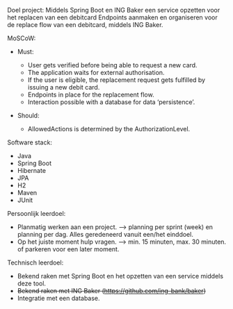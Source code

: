 Doel project:
Middels Spring Boot en ING Baker een service opzetten voor het replacen van een debitcard
Endpoints aanmaken en organiseren voor de replace flow van een debitcard, middels ING Baker.

MoSCoW:
- Must: 
  - User gets verified before being able to request a new card.
  - The application waits for external authorisation.
  - If the user is eligible, the replacement request gets fulfilled by issuing a new debit card.
  - Endpoints in place for the replacement flow.
  - Interaction possible with a database for data ‘persistence’.

- Should:
  - AllowedActions is determined by the AuthorizationLevel.


Software stack:
- Java
- Spring Boot
- Hibernate
- JPA
- H2
- Maven
- JUnit

Persoonlijk leerdoel:
- Planmatig werken aan een project. --> planning per sprint (week) en planning per dag. Alles geredeneerd vanuit een/het einddoel.
- Op het juiste moment hulp vragen. --> min. 15 minuten, max. 30 minuten. of parkeren voor een later moment.


Technisch leerdoel:
- Bekend raken met Spring Boot en het opzetten van een service middels deze tool.
- ~~Bekend raken met ING Baker (https://github.com/ing-bank/baker)~~
- Integratie met een database.